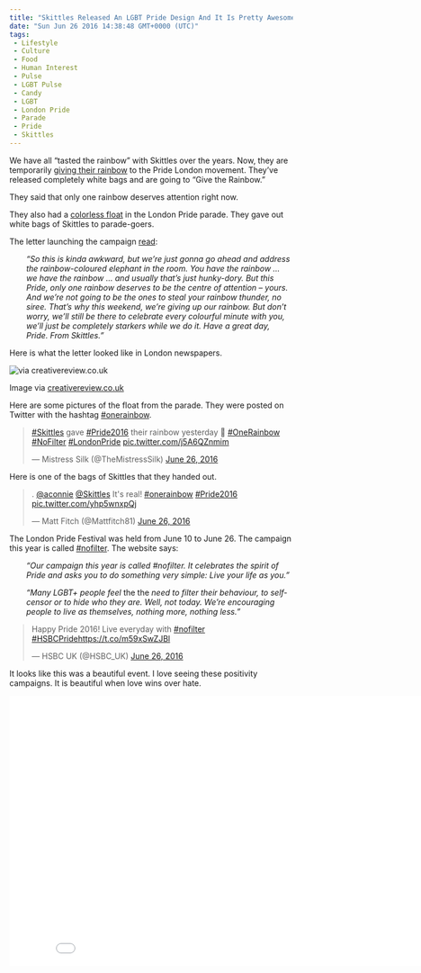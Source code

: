 ```yaml
---
title: "Skittles Released An LGBT Pride Design And It Is Pretty Awesome (Tweets and Video)"
date: "Sun Jun 26 2016 14:38:48 GMT+0000 (UTC)"
tags: 
 - Lifestyle
 - Culture
 - Food
 - Human Interest
 - Pulse
 - LGBT Pulse
 - Candy
 - LGBT
 - London Pride
 - Parade
 - Pride
 - Skittles
---
```

<p>We have all &#x201C;tasted the rainbow&#x201D; with Skittles over the years. Now, they are temporarily <a href="http://www.pride.com/pride/2016/6/25/skittles-officially-giving-its-rainbow-us-pride" onclick="__gaTracker(&apos;send&apos;, &apos;event&apos;, &apos;outbound-article&apos;, &apos;http://www.pride.com/pride/2016/6/25/skittles-officially-giving-its-rainbow-us-pride&apos;, &apos;giving their rainbow&apos;);" target="_blank">giving their rainbow</a> to the Pride London movement. They&#x2019;ve released completely white bags and are going to &#x201C;Give the Rainbow.&#x201D;</p><p>They said that only one rainbow deserves attention right now.</p><p>They also had a <a href="http://prideinlondon.org/events/2016/06/25/pride-in-london-parade" onclick="__gaTracker(&apos;send&apos;, &apos;event&apos;, &apos;outbound-article&apos;, &apos;http://prideinlondon.org/events/2016/06/25/pride-in-london-parade&apos;, &apos;colorless float&apos;);" target="_blank">colorless float</a> in the London Pride parade. They gave out white bags of Skittles to parade-goers.</p><p>The letter launching the campaign <a href="https://www.creativereview.co.uk/cr-blog/2016/june/skittles-gives-up-its-rainbow-for-pride/" onclick="__gaTracker(&apos;send&apos;, &apos;event&apos;, &apos;outbound-article&apos;, &apos;https://www.creativereview.co.uk/cr-blog/2016/june/skittles-gives-up-its-rainbow-for-pride/&apos;, &apos;read&apos;);" target="_blank">read</a>:</p><p style="padding-left: 30px;"><em>&#x201C;So this is kinda awkward, but we&#x2019;re just gonna go ahead and address the rainbow-coloured elephant in the room.&#xA0;You have the rainbow &#x2026; we have the rainbow &#x2026; and usually that&#x2019;s just hunky-dory. But this Pride, only one rainbow deserves to be the centre of attention &#x2013; yours. And we&#x2019;re not going to be the ones to steal your rainbow thunder, no siree.&#xA0;That&#x2019;s why this weekend, we&#x2019;re giving up our rainbow.&#xA0;But don&#x2019;t worry, we&#x2019;ll still be there to celebrate every colourful minute with you, we&#x2019;ll just be completely starkers while we do it. Have a great day, Pride. From Skittles.&#x201D;</em></p><p>Here is what the letter looked like in London newspapers.</p><div id="attachment_139185" style="width: 610px" class="wp-caption aligncenter"><img class="wp-image-139185 size-large" src="//i0.wp.com/cdn.liberalamerica.org/wp-content/uploads/2016/06/3061255-inline-inline-ddb-skittles-give-the-rainbow-open-letter-600x761.jpg?resize=600%2C761" alt="via creativereview.co.uk" srcset="//cdn.liberalamerica.org/wp-content/uploads/2016/06/3061255-inline-inline-ddb-skittles-give-the-rainbow-open-letter.jpg 600w, //cdn.liberalamerica.org/wp-content/uploads/2016/06/3061255-inline-inline-ddb-skittles-give-the-rainbow-open-letter.jpg 64w, //cdn.liberalamerica.org/wp-content/uploads/2016/06/3061255-inline-inline-ddb-skittles-give-the-rainbow-open-letter.jpg 350w, //cdn.liberalamerica.org/wp-content/uploads/2016/06/3061255-inline-inline-ddb-skittles-give-the-rainbow-open-letter.jpg 640w" sizes="(max-width: 600px) 100vw, 600px" data-recalc-dims="1">
<p class="wp-caption-text">Image via <a href="https://www.creativereview.co.uk/cr-blog/2016/june/skittles-gives-up-its-rainbow-for-pride/" onclick="__gaTracker(&apos;send&apos;, &apos;event&apos;, &apos;outbound-article&apos;, &apos;https://www.creativereview.co.uk/cr-blog/2016/june/skittles-gives-up-its-rainbow-for-pride/&apos;, &apos;creativereview.co.uk&apos;);">creativereview.co.uk</a></p>
</div><p>Here are some pictures of the float from the parade. They were posted on Twitter with the hashtag <a href="https://twitter.com/search?q=%23onerainbow&amp;src=typd" onclick="__gaTracker(&apos;send&apos;, &apos;event&apos;, &apos;outbound-article&apos;, &apos;https://twitter.com/search?q=%23onerainbow&amp;src=typd&apos;, &apos;#onerainbow&apos;);" target="_blank">#onerainbow</a>.</p><blockquote class="twitter-tweet" data-width="500"><p lang="en" dir="ltr"><a href="https://twitter.com/hashtag/Skittles?src=hash" onclick="__gaTracker(&apos;send&apos;, &apos;event&apos;, &apos;outbound-article&apos;, &apos;https://twitter.com/hashtag/Skittles?src=hash&apos;, &apos;#Skittles&apos;);">#Skittles</a> gave <a href="https://twitter.com/hashtag/Pride2016?src=hash" onclick="__gaTracker(&apos;send&apos;, &apos;event&apos;, &apos;outbound-article&apos;, &apos;https://twitter.com/hashtag/Pride2016?src=hash&apos;, &apos;#Pride2016&apos;);">#Pride2016</a> their rainbow yesterday &#x1F308; <a href="https://twitter.com/hashtag/OneRainbow?src=hash" onclick="__gaTracker(&apos;send&apos;, &apos;event&apos;, &apos;outbound-article&apos;, &apos;https://twitter.com/hashtag/OneRainbow?src=hash&apos;, &apos;#OneRainbow&apos;);">#OneRainbow</a> <a href="https://twitter.com/hashtag/NoFilter?src=hash" onclick="__gaTracker(&apos;send&apos;, &apos;event&apos;, &apos;outbound-article&apos;, &apos;https://twitter.com/hashtag/NoFilter?src=hash&apos;, &apos;#NoFilter&apos;);">#NoFilter</a> <a href="https://twitter.com/hashtag/LondonPride?src=hash" onclick="__gaTracker(&apos;send&apos;, &apos;event&apos;, &apos;outbound-article&apos;, &apos;https://twitter.com/hashtag/LondonPride?src=hash&apos;, &apos;#LondonPride&apos;);">#LondonPride</a> <a href="https://t.co/j5A6QZnmim" onclick="__gaTracker(&apos;send&apos;, &apos;event&apos;, &apos;outbound-article&apos;, &apos;https://t.co/j5A6QZnmim&apos;, &apos;pic.twitter.com/j5A6QZnmim&apos;);">pic.twitter.com/j5A6QZnmim</a></p>
<p>&#x2014; Mistress Silk (@TheMistressSilk) <a href="https://twitter.com/TheMistressSilk/status/747022373191299072" onclick="__gaTracker(&apos;send&apos;, &apos;event&apos;, &apos;outbound-article&apos;, &apos;https://twitter.com/TheMistressSilk/status/747022373191299072&apos;, &apos;June 26, 2016&apos;);">June 26, 2016</a></p></blockquote><p><script async src="//platform.twitter.com/widgets.js" charset="utf-8"></script></p><p>Here is one of the bags of Skittles that they handed out.</p><blockquote class="twitter-tweet" data-width="500"><p lang="en" dir="ltr">. <a href="https://twitter.com/aconnie" onclick="__gaTracker(&apos;send&apos;, &apos;event&apos;, &apos;outbound-article&apos;, &apos;https://twitter.com/aconnie&apos;, &apos;@aconnie&apos;);">@aconnie</a> <a href="https://twitter.com/Skittles" onclick="__gaTracker(&apos;send&apos;, &apos;event&apos;, &apos;outbound-article&apos;, &apos;https://twitter.com/Skittles&apos;, &apos;@Skittles&apos;);">@Skittles</a> It&apos;s real! <a href="https://twitter.com/hashtag/onerainbow?src=hash" onclick="__gaTracker(&apos;send&apos;, &apos;event&apos;, &apos;outbound-article&apos;, &apos;https://twitter.com/hashtag/onerainbow?src=hash&apos;, &apos;#onerainbow&apos;);">#onerainbow</a> <a href="https://twitter.com/hashtag/Pride2016?src=hash" onclick="__gaTracker(&apos;send&apos;, &apos;event&apos;, &apos;outbound-article&apos;, &apos;https://twitter.com/hashtag/Pride2016?src=hash&apos;, &apos;#Pride2016&apos;);">#Pride2016</a> <a href="https://t.co/yhp5wnxpQj" onclick="__gaTracker(&apos;send&apos;, &apos;event&apos;, &apos;outbound-article&apos;, &apos;https://t.co/yhp5wnxpQj&apos;, &apos;pic.twitter.com/yhp5wnxpQj&apos;);">pic.twitter.com/yhp5wnxpQj</a></p>
<p>&#x2014; Matt Fitch (@Mattfitch81) <a href="https://twitter.com/Mattfitch81/status/747019836354605056" onclick="__gaTracker(&apos;send&apos;, &apos;event&apos;, &apos;outbound-article&apos;, &apos;https://twitter.com/Mattfitch81/status/747019836354605056&apos;, &apos;June 26, 2016&apos;);">June 26, 2016</a></p></blockquote><p><script async src="//platform.twitter.com/widgets.js" charset="utf-8"></script></p><p>The London Pride Festival was held from June 10 to June 26. The campaign this year is called <a href="https://twitter.com/search?q=%23nofilter&amp;src=typd" onclick="__gaTracker(&apos;send&apos;, &apos;event&apos;, &apos;outbound-article&apos;, &apos;https://twitter.com/search?q=%23nofilter&amp;src=typd&apos;, &apos;#nofilter&apos;);" target="_blank">#nofilter</a>. The website says:</p><p style="padding-left: 30px;"><em>&#x201C;Our campaign this year is called #nofilter. It celebrates the spirit of Pride and asks you to do something very simple: Live your life as you.&#x201D;</em></p><p style="padding-left: 30px;"><em>&#x201C;Many LGBT+ people feel </em>the the<em> need to filter their behaviour, to self-censor or to hide who they are. Well, not today. We&#x2019;re encouraging people to live as themselves, nothing more, nothing less.&#x201D;</em></p><blockquote class="twitter-tweet" data-width="500"><p lang="en" dir="ltr">Happy Pride 2016! Live everyday with <a href="https://twitter.com/hashtag/nofilter?src=hash" onclick="__gaTracker(&apos;send&apos;, &apos;event&apos;, &apos;outbound-article&apos;, &apos;https://twitter.com/hashtag/nofilter?src=hash&apos;, &apos;#nofilter&apos;);">#nofilter</a> <a href="https://twitter.com/hashtag/HSBCPride?src=hash" onclick="__gaTracker(&apos;send&apos;, &apos;event&apos;, &apos;outbound-article&apos;, &apos;https://twitter.com/hashtag/HSBCPride?src=hash&apos;, &apos;#HSBCPride&apos;);">#HSBCPride</a><a href="https://t.co/m59xSwZJBl" onclick="__gaTracker(&apos;send&apos;, &apos;event&apos;, &apos;outbound-article&apos;, &apos;https://t.co/m59xSwZJBl&apos;, &apos;https://t.co/m59xSwZJBl&apos;);">https://t.co/m59xSwZJBl</a></p>
<p>&#x2014; HSBC UK (@HSBC_UK) <a href="https://twitter.com/HSBC_UK/status/746999723714707456" onclick="__gaTracker(&apos;send&apos;, &apos;event&apos;, &apos;outbound-article&apos;, &apos;https://twitter.com/HSBC_UK/status/746999723714707456&apos;, &apos;June 26, 2016&apos;);">June 26, 2016</a></p></blockquote><p><script async src="//platform.twitter.com/widgets.js" charset="utf-8"></script></p><p>It looks like this was a beautiful event. I love seeing these positivity campaigns. It is beautiful when love wins over hate.</p><p><iframe width="853" height="480" src="//www.youtube.com/embed/EmDzJcpeips" frameborder="0" allowfullscreen></iframe></p>